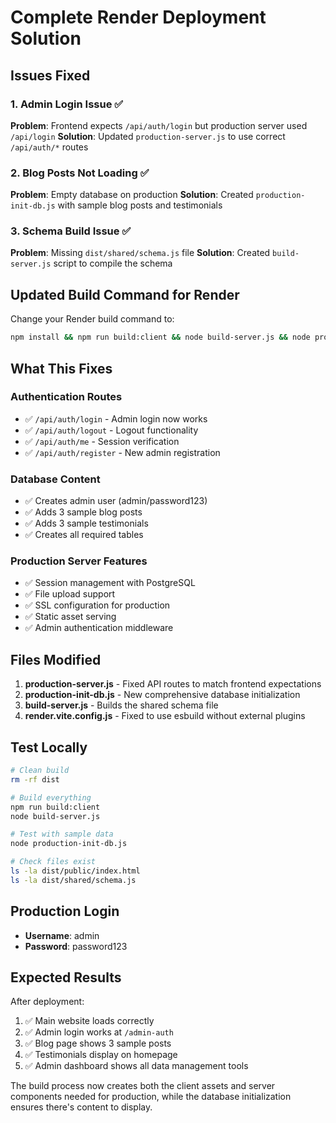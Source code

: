 # Complete Render Deployment Solution

## Issues Fixed

### 1. Admin Login Issue ✅
**Problem**: Frontend expects `/api/auth/login` but production server used `/api/login`
**Solution**: Updated `production-server.js` to use correct `/api/auth/*` routes

### 2. Blog Posts Not Loading ✅
**Problem**: Empty database on production
**Solution**: Created `production-init-db.js` with sample blog posts and testimonials

### 3. Schema Build Issue ✅
**Problem**: Missing `dist/shared/schema.js` file
**Solution**: Created `build-server.js` script to compile the schema

## Updated Build Command for Render

Change your Render build command to:

```bash
npm install && npm run build:client && node build-server.js && node production-init-db.js
```

## What This Fixes

### Authentication Routes
- ✅ `/api/auth/login` - Admin login now works
- ✅ `/api/auth/logout` - Logout functionality
- ✅ `/api/auth/me` - Session verification
- ✅ `/api/auth/register` - New admin registration

### Database Content
- ✅ Creates admin user (admin/password123)
- ✅ Adds 3 sample blog posts
- ✅ Adds 3 sample testimonials
- ✅ Creates all required tables

### Production Server Features
- ✅ Session management with PostgreSQL
- ✅ File upload support
- ✅ SSL configuration for production
- ✅ Static asset serving
- ✅ Admin authentication middleware

## Files Modified

1. **production-server.js** - Fixed API routes to match frontend expectations
2. **production-init-db.js** - New comprehensive database initialization
3. **build-server.js** - Builds the shared schema file
4. **render.vite.config.js** - Fixed to use esbuild without external plugins

## Test Locally

```bash
# Clean build
rm -rf dist

# Build everything
npm run build:client
node build-server.js

# Test with sample data
node production-init-db.js

# Check files exist
ls -la dist/public/index.html
ls -la dist/shared/schema.js
```

## Production Login
- **Username**: admin
- **Password**: password123

## Expected Results

After deployment:
1. ✅ Main website loads correctly
2. ✅ Admin login works at `/admin-auth`
3. ✅ Blog page shows 3 sample posts
4. ✅ Testimonials display on homepage
5. ✅ Admin dashboard shows all data management tools

The build process now creates both the client assets and server components needed for production, while the database initialization ensures there's content to display.